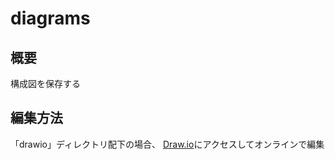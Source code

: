 # diagrams

## 概要
構成図を保存する

## 編集方法
「drawio」ディレクトリ配下の場合、
[Draw.io](https://app.diagrams.net/)にアクセスしてオンラインで編集
